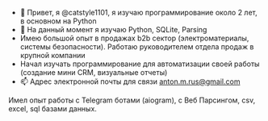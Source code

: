 - 👋 Привет, я @catstyle1101, я изучаю программирование около 2 лет, в основном на Python
- 🌱 На данный момент я изучаю Python, SQLite, Parsing
- Имею большой опыт в продажах b2b сектор (электроматериалы, системы безопасности). Работаю руководителем отдела продаж в крупной компании
- Начал изучать программирование для автоматизации своей работы (создание мини CRM, визуальные отчеты)
- 📫 Адрес электронной почты для связи anton.m.rus@gmail.com

Имел опыт работы с Telegram ботами (aiogram), с Веб Парсингом, csv, excel, sql базами данных.

<!---
catstyle1101/catstyle1101 is a ✨ special ✨ repository because its `README.md` (this file) appears on your GitHub profile.
You can click the Preview link to take a look at your changes.
--->
